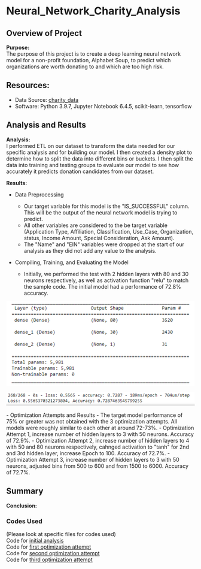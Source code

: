 # Neural_Network_Charity_Analysis

## Overview of Project  

**Purpose:**  
The purpose of this project is to create a deep learning neural network model for a non-profit foundation, Alphabet Soup, to predict which organizations are worth donating to and which are too high risk.  

## Resources:  
- Data Source: [charity_data](https://github.com/tonywang3571/Neural_Network_Charity_Analysis/blob/master/Resources/charity_data.csv)  
- Software: Python 3.9.7, Jupyter Notebook 6.4.5, scikit-learn, tensorflow  

## Analysis and Results  

**Analysis:**  
I performed ETL on our dataset to transform the data needed for our specific analysis and for building our model. I then created a density plot to determine how to split the data into different bins or buckets. I then split the data into training and testing groups to evaluate our model to see how accurately it predicts donation candidates from our dataset.  

**Results:**  
- Data Preprocessing  
  - Our target variable for this model is the "IS_SUCCESSFUL" column. This will be the output of the neural network model is trying to predict.  
  - All other variables are considered to the be target variable (Application Type, Affiliation, Classification, Use_Case, Organization, status, Income Amount, Special Consideration, Ask Amount).  
  - The "Name" and "EIN" variables were dropped at the start of our analysis as they did not add any value to the analysis.  

- Compiling, Training, and Evaluating the Model  
  - Initially, we performed the test with 2 hidden layers with 80 and 30 neurons respectively, as well as activation function "relu" to match the sample code. The initial model had a performance of 72.8% accuracy.  
<p align="center"><img src="Resources/initial_model.PNG"></p>  
<p align="center"><img src="Resources/initial_acc.PNG"></p>  
- Optimization Attempts and Results
  - The target model performance of 75% or greater was not obtained with the 3 optimization attempts. All models were roughly similar to each other at around 72-73%.  
  - Optimization Attempt 1, increase number of hidden layers to 3 with 50 neurons. Accuracy of 72.9%.  
  - Optimization Attempt 2, increase number of hidden layers to 4 with 50 and 80 neurons respectively, cahnged activation to "tanh" for 2nd and 3rd hidden layer, increase Epoch to 100. Accuracy of 72.7%.  
  - Optimization Attempt 3, increase number of hidden layers to 3 with 50 neurons, adjusted bins from 500 to 600 and from 1500 to 6000. Accuracy of 72.7%.  


## Summary  

**Conclusion:**  

### Codes Used  
(Please look at specific files for codes used)  
Code for [initial analysis](https://github.com/tonywang3571/Neural_Network_Charity_Analysis/blob/master/AlphabetSoupCharity.ipynb)  
Code for [first optimization attempt](https://github.com/tonywang3571/Neural_Network_Charity_Analysis/blob/master/AlphabetSoupCharity_Optimization1.ipynb)  
Code for [second optimization attempt](https://github.com/tonywang3571/Neural_Network_Charity_Analysis/blob/master/AlphabetSoupCharity_Optimization2.ipynb)  
Code for [third optimization attempt](https://github.com/tonywang3571/Neural_Network_Charity_Analysis/blob/master/AlphabetSoupCharity_Optimization3.ipynb)  